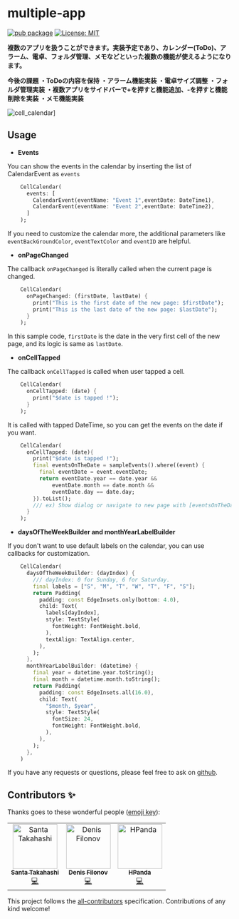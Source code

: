 # multiple-app

[![pub package](https://img.shields.io/pub/v/cell_calendar.svg)](https://pub.dev/packages/cell_calendar)
<a href="https://opensource.org/licenses/MIT"><img src="[https://img.shields.io/badge/license-MIT-purple.svg](https://github.com/tachc1/multiple-app/assets/118403931/f27df816-fe88-4551-9b9b-0efdbaba8300)" alt="License: MIT"></a>

**複数のアプリを扱うことができます。実装予定であり、カレンダー(ToDo)、アラーム、電卓、フォルダ管理、メモなどといった複数の機能が使えるようになります。**

**今後の課題
    ・ToDoの内容を保持
    ・アラーム機能実装
    ・電卓サイズ調整
    ・フォルダ管理実装
    ・複数アプリをサイドバーで+を押すと機能追加、-を押すと機能削除を実装
    ・メモ機能実装**

![cell_calendar]([(https://github.com/tachc1/multiple-app/assets/118403931/f27df816-fe88-4551-9b9b-0efdbaba8300))]

## Usage

- **Events**

You can show the events in the calendar by inserting the list of CalendarEvent as `events`
```dart
    CellCalendar(
      events: [
        CalendarEvent(eventName: "Event 1",eventDate: DateTime1),
        CalendarEvent(eventName: "Event 2",eventDate: DateTime2),
      ]
    );
```

If you need to customize the calendar more, the additional parameters like `eventBackGroundColor`, `eventTextColor` and `eventID` are helpful.


- **onPageChanged**

The callback `onPageChanged` is literally called when the current page is changed.
```dart
    CellCalendar(
      onPageChanged: (firstDate, lastDate) {
        print("This is the first date of the new page: $firstDate");
        print("This is the last date of the new page: $lastDate");
      }
    );
```
In this sample code, `firstDate` is the date in the very first cell of the new page, and its logic is same as `lastDate`.

- **onCellTapped**

The callback `onCellTapped` is called when user tapped a cell.
```dart
    CellCalendar(
      onCellTapped: (date) {
        print("$date is tapped !");
      }
    );
```
It is called with tapped DateTime, so you can get the events on the date if you want.
```dart
    CellCalendar(
      onCellTapped: (date){
        print("$date is tapped !");
        final eventsOnTheDate = sampleEvents().where((event) {
          final eventDate = event.eventDate;
          return eventDate.year == date.year &&
              eventDate.month == date.month &&
              eventDate.day == date.day;
        }).toList();
        /// ex) Show dialog or navigate to new page with [eventsOnTheDate]
      }
    );

```

- **daysOfTheWeekBuilder and monthYearLabelBuilder**

If you don't want to use default labels on the calendar, you can use callbacks for customization.
```dart
    CellCalendar(
      daysOfTheWeekBuilder: (dayIndex) {
        /// dayIndex: 0 for Sunday, 6 for Saturday.
        final labels = ["S", "M", "T", "W", "T", "F", "S"];
        return Padding(
          padding: const EdgeInsets.only(bottom: 4.0),
          child: Text(
            labels[dayIndex],
            style: TextStyle(
              fontWeight: FontWeight.bold,
            ),
            textAlign: TextAlign.center,
          ),
        );
      },
      monthYearLabelBuilder: (datetime) {
        final year = datetime.year.toString();
        final month = datetime.month.toString();
        return Padding(
          padding: const EdgeInsets.all(16.0),
          child: Text(
            "$month, $year",
            style: TextStyle(
              fontSize: 24,
              fontWeight: FontWeight.bold,
            ),
          ),
        );
      },
    )
```





If you have any requests or questions, please feel free to ask on [github](https://github.com/santa112358/cell_calendar/issues).


## Contributors ✨

Thanks goes to these wonderful people ([emoji key](https://allcontributors.org/docs/en/emoji-key)):

<!-- ALL-CONTRIBUTORS-LIST:START - Do not remove or modify this section -->
<!-- prettier-ignore-start -->
<!-- markdownlint-disable -->
<table>
  <tbody>
    <tr>
      <td align="center"><a href="https://pub.dev/publishers/3tadev.work/packages"><img src="https://avatars.githubusercontent.com/u/43510799?v=4?s=100" width="100px;" alt="Santa Takahashi"/><br /><sub><b>Santa Takahashi</b></sub></a><br /><a href="https://github.com/santa112358/cell_calendar/commits?author=santa112358" title="Code">💻</a></td>
      <td align="center"><a href="https://filonov.pro/"><img src="https://avatars.githubusercontent.com/u/454340?v=4?s=100" width="100px;" alt="Denis Filonov"/><br /><sub><b>Denis Filonov</b></sub></a><br /><a href="https://github.com/santa112358/cell_calendar/commits?author=filonov" title="Code">💻</a></td>
      <td align="center"><a href="https://github.com/noriHanda"><img src="https://avatars.githubusercontent.com/u/18581236?v=4?s=100" width="100px;" alt="HPanda"/><br /><sub><b>HPanda</b></sub></a><br /><a href="https://github.com/santa112358/cell_calendar/commits?author=noriHanda" title="Code">💻</a></td>
    </tr>
  </tbody>
</table>

<!-- markdownlint-restore -->
<!-- prettier-ignore-end -->

<!-- ALL-CONTRIBUTORS-LIST:END -->

This project follows the [all-contributors](https://github.com/all-contributors/all-contributors) specification. Contributions of any kind welcome!
